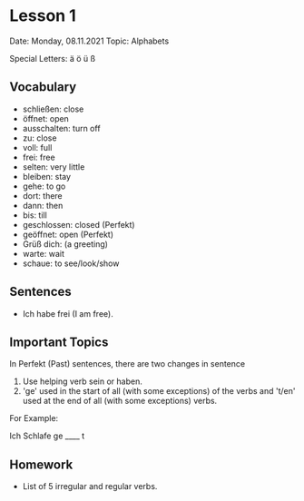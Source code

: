 # Lesson 1

Date: Monday, 08.11.2021
Topic: Alphabets

Special Letters: ä ö ü ß

## Vocabulary

- schließen: close
- öffnet: open
- ausschalten: turn off
- zu: close
- voll: full
- frei: free
- selten: very little
- bleiben: stay
- gehe: to go
- dort: there
- dann: then
- bis: till
- geschlossen: closed (Perfekt)
- geöffnet: open (Perfekt)
- Grüß dich: (a greeting)
- warte: wait
- schaue: to see/look/show

## Sentences

- Ich habe frei (I am free).

## Important Topics

In Perfekt (Past) sentences, there are two changes in sentence

1. Use helping verb sein or haben.
2. 'ge' used in the start of all (with some exceptions) of the verbs and 't/en' used at the end of all (with some exceptions) verbs.

For Example:

Ich Schlafe ge \_\_\_\_ t

## Homework

- List of 5 irregular and regular verbs.
